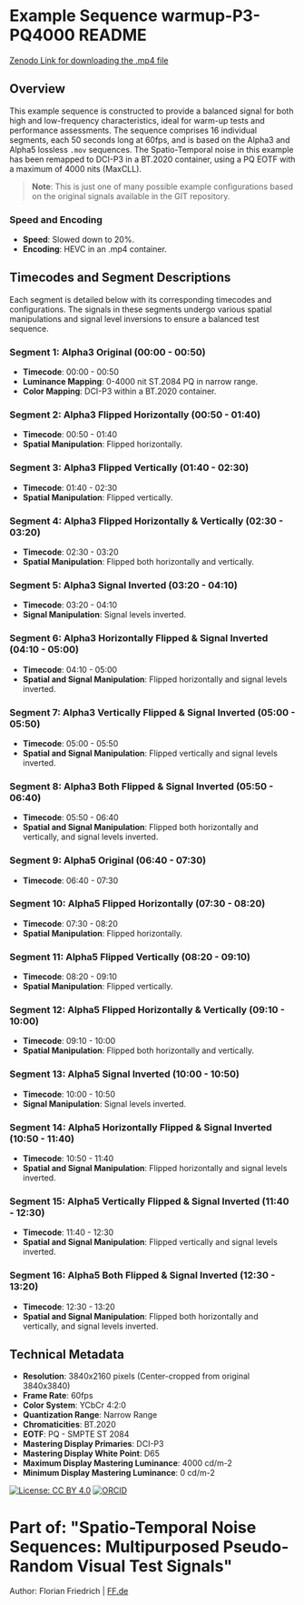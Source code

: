 # Example Sequence warmup-P3-PQ4000 README
[Zenodo Link for downloading the .mp4 file](https://doi.org/10.5281/zenodo.10037004)

## Overview

This example sequence is constructed to provide a balanced signal for both high and low-frequency characteristics, ideal for warm-up tests and performance assessments. The sequence comprises 16 individual segments, each 50 seconds long at 60fps, and is based on the Alpha3 and Alpha5 lossless `.mov` sequences.
The Spatio-Temporal noise in this example has been remapped to DCI-P3 in a BT.2020 container, using a PQ EOTF with a maximum of 4000 nits (MaxCLL). 

> **Note**: This is just one of many possible example configurations based on the original signals available in the GIT repository.

### Speed and Encoding

- **Speed**: Slowed down to 20%.
- **Encoding**: HEVC in an .mp4 container.

## Timecodes and Segment Descriptions

Each segment is detailed below with its corresponding timecodes and configurations. The signals in these segments undergo various spatial manipulations and signal level inversions to ensure a balanced test sequence.

### Segment 1: Alpha3 Original (00:00 - 00:50)

- **Timecode**: 00:00 - 00:50
- **Luminance Mapping**: 0-4000 nit ST.2084 PQ in narrow range.
- **Color Mapping**: DCI-P3 within a BT.2020 container.

### Segment 2: Alpha3 Flipped Horizontally (00:50 - 01:40)

- **Timecode**: 00:50 - 01:40
- **Spatial Manipulation**: Flipped horizontally.

### Segment 3: Alpha3 Flipped Vertically (01:40 - 02:30)

- **Timecode**: 01:40 - 02:30
- **Spatial Manipulation**: Flipped vertically.

### Segment 4: Alpha3 Flipped Horizontally & Vertically (02:30 - 03:20)

- **Timecode**: 02:30 - 03:20
- **Spatial Manipulation**: Flipped both horizontally and vertically.

### Segment 5: Alpha3 Signal Inverted (03:20 - 04:10)

- **Timecode**: 03:20 - 04:10
- **Signal Manipulation**: Signal levels inverted.

### Segment 6: Alpha3 Horizontally Flipped & Signal Inverted (04:10 - 05:00)

- **Timecode**: 04:10 - 05:00
- **Spatial and Signal Manipulation**: Flipped horizontally and signal levels inverted.

### Segment 7: Alpha3 Vertically Flipped & Signal Inverted (05:00 - 05:50)

- **Timecode**: 05:00 - 05:50
- **Spatial and Signal Manipulation**: Flipped vertically and signal levels inverted.

### Segment 8: Alpha3 Both Flipped & Signal Inverted (05:50 - 06:40)

- **Timecode**: 05:50 - 06:40
- **Spatial and Signal Manipulation**: Flipped both horizontally and vertically, and signal levels inverted.

### Segment 9: Alpha5 Original (06:40 - 07:30)

- **Timecode**: 06:40 - 07:30

### Segment 10: Alpha5 Flipped Horizontally (07:30 - 08:20)

- **Timecode**: 07:30 - 08:20
- **Spatial Manipulation**: Flipped horizontally.

### Segment 11: Alpha5 Flipped Vertically (08:20 - 09:10)

- **Timecode**: 08:20 - 09:10
- **Spatial Manipulation**: Flipped vertically.

### Segment 12: Alpha5 Flipped Horizontally & Vertically (09:10 - 10:00)

- **Timecode**: 09:10 - 10:00
- **Spatial Manipulation**: Flipped both horizontally and vertically.

### Segment 13: Alpha5 Signal Inverted (10:00 - 10:50)

- **Timecode**: 10:00 - 10:50
- **Signal Manipulation**: Signal levels inverted.

### Segment 14: Alpha5 Horizontally Flipped & Signal Inverted (10:50 - 11:40)

- **Timecode**: 10:50 - 11:40
- **Spatial and Signal Manipulation**: Flipped horizontally and signal levels inverted.

### Segment 15: Alpha5 Vertically Flipped & Signal Inverted (11:40 - 12:30)

- **Timecode**: 11:40 - 12:30
- **Spatial and Signal Manipulation**: Flipped vertically and signal levels inverted.

### Segment 16: Alpha5 Both Flipped & Signal Inverted (12:30 - 13:20)

- **Timecode**: 12:30 - 13:20
- **Spatial and Signal Manipulation**: Flipped both horizontally and vertically, and signal levels inverted.

## Technical Metadata

- **Resolution**: 3840x2160 pixels (Center-cropped from original 3840x3840)
- **Frame Rate**: 60fps
- **Color System**: YCbCr 4:2:0
- **Quantization Range**: Narrow Range
- **Chromaticities**: BT.2020
- **EOTF**: PQ - SMPTE ST 2084
- **Mastering Display Primaries**: DCI-P3
- **Mastering Display White Point**: D65
- **Maximum Display Mastering Luminance**: 4000 cd/m-2
- **Minimum Display Mastering Luminance**: 0 cd/m-2


[![License: CC BY 4.0](https://img.shields.io/badge/License-CC%20BY%204.0-lightgrey.svg)](https://creativecommons.org/licenses/by/4.0/)
[![ORCID](https://img.shields.io/badge/ORCID-0009--0007--2868--8432-green.svg)](https://orcid.org/0009-0007-2868-8432)

# Part of: "Spatio-Temporal Noise Sequences: Multipurposed Pseudo-Random Visual Test Signals"

Author: Florian Friedrich | [FF.de](https://www.ff.de)

